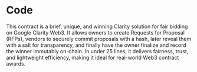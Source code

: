 # Code
This contract is a brief, unique, and winning Clarity solution for fair bidding on Google Clarity Web3. It allows owners to create Requests for Proposal (RFPs), vendors to securely commit proposals with a hash, later reveal them with a salt for transparency, and finally have the owner finalize and record the winner immutably on-chain. In under 25 lines, it delivers fairness, trust, and lightweight efficiency, making it ideal for real-world Web3 contract awards.
